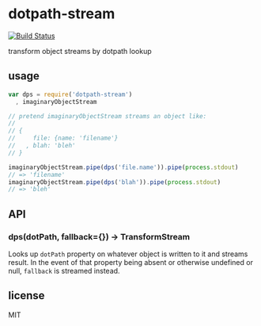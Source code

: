 dotpath-stream
==============

[![Build Status](https://travis-ci.org/jarofghosts/dotpath-stream.png?branch=master)](https://travis-ci.org/jarofghosts/dotpath-stream)

transform object streams by dotpath lookup

## usage

```js
var dps = require('dotpath-stream')
  , imaginaryObjectStream

// pretend imaginaryObjectStream streams an object like:
//
// {
//     file: {name: 'filename'}
//   , blah: 'bleh'
// }

imaginaryObjectStream.pipe(dps('file.name')).pipe(process.stdout)
// => 'filename'
imaginaryObjectStream.pipe(dps('blah')).pipe(process.stdout)
// => 'bleh'
```

## API

### dps(dotPath, fallback={}) -> TransformStream

Looks up `dotPath` property on whatever object is written to it and streams
result. In the event of that property being absent or otherwise undefined or
null, `fallback` is streamed instead.

## license

MIT
